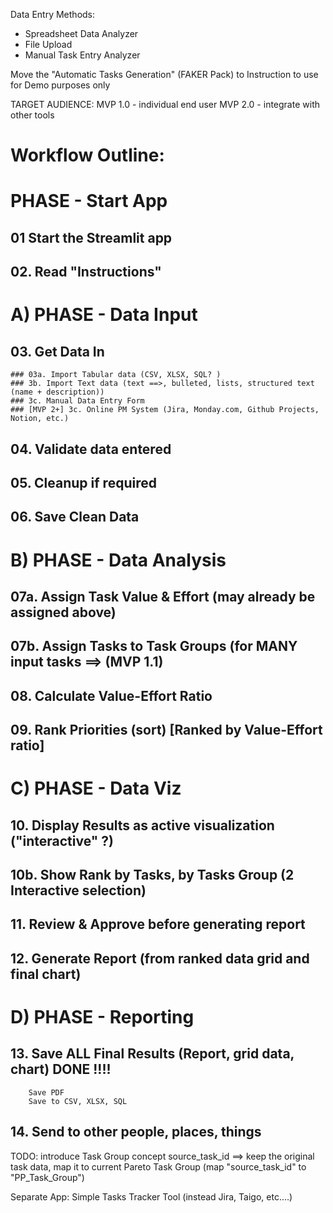 Data Entry Methods:
+   Spreadsheet Data Analyzer
+   File Upload
+   Manual Task Entry Analyzer

Move the "Automatic Tasks Generation" (FAKER Pack) to Instruction to use for Demo purposes only

TARGET AUDIENCE:
    MVP 1.0 - individual end user
    MVP 2.0 - integrate with other tools

# Workflow Outline:

# PHASE - Start App
## 01  Start the Streamlit app
## 02. Read "Instructions"

# A) PHASE - Data Input

## 03. Get Data In 
    ### 03a. Import Tabular data (CSV, XLSX, SQL? )
    ### 3b. Import Text data (text ==>, bulleted, lists, structured text (name + description))
    ### 3c. Manual Data Entry Form
    ### [MVP 2+] 3c. Online PM System (Jira, Monday.com, Github Projects, Notion, etc.)
## 04. Validate data entered
## 05. Cleanup if required
## 06. Save Clean Data

# B) PHASE - Data Analysis

## 07a. Assign Task Value & Effort (may already be assigned above)
## 07b. Assign Tasks to Task Groups (for MANY input tasks ==> (MVP 1.1)
## 08. Calculate Value-Effort Ratio
## 09. Rank Priorities (sort) [Ranked by Value-Effort ratio]

# C) PHASE - Data Viz

## 10. Display Results as active visualization ("interactive" ?) 
## 10b. Show Rank by Tasks, by Tasks Group (2 Interactive selection) 
## 11. Review & Approve before generating report
## 12. Generate Report (from ranked data grid and final chart)

# D) PHASE - Reporting

## 13. Save ALL Final Results (Report, grid data, chart)  DONE  !!!!
        Save PDF
        Save to CSV, XLSX, SQL
## 14. Send to other people, places, things


TODO: introduce Task Group concept 
    source_task_id ==> keep the original task data, 
    map it to current Pareto Task Group (map "source_task_id" to "PP_Task_Group")

Separate App:
Simple Tasks Tracker Tool (instead Jira, Taigo, etc....)

